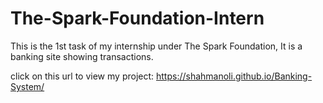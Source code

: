 # The-Spark-Foundation-Intern
This is the 1st task of my internship under The Spark Foundation, It is a banking site showing transactions. 

click on this url to view my project:  https://shahmanoli.github.io/Banking-System/

